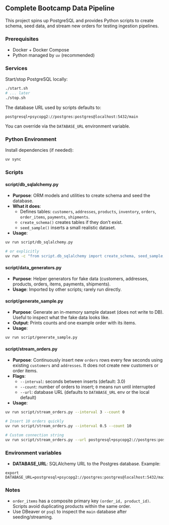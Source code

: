 ## Complete Bootcamp Data Pipeline

This project spins up PostgreSQL and provides Python scripts to create schema, seed data, and stream new orders for testing ingestion pipelines.

### Prerequisites
- Docker + Docker Compose
- Python managed by `uv` (recommended)

### Services
Start/stop PostgreSQL locally:
```bash
./start.sh
# ... later
./stop.sh
```

The database URL used by scripts defaults to:
```
postgresql+psycopg2://postgres:postgres@localhost:5432/main
```
You can override via the `DATABASE_URL` environment variable.

### Python Environment
Install dependencies (if needed):
```bash
uv sync
```

### Scripts

#### script/db_sqlalchemy.py
- **Purpose**: ORM models and utilities to create schema and seed the database.
- **What it does**:
  - Defines tables: `customers`, `addresses`, `products`, `inventory`, `orders`, `order_items`, `payments`, `shipments`.
  - `create_schema()` creates tables if they don’t exist.
  - `seed_sample()` inserts a small realistic dataset.
- **Usage**:
```bash
uv run script/db_sqlalchemy.py

# or explicitly
uv run -c "from script.db_sqlalchemy import create_schema, seed_sample; create_schema(); seed_sample()"
```

#### script/data_generators.py
- **Purpose**: Helper generators for fake data (customers, addresses, products, orders, items, payments, shipments).
- **Usage**: Imported by other scripts; rarely run directly.

#### script/generate_sample.py
- **Purpose**: Generate an in-memory sample dataset (does not write to DB). Useful to inspect what the fake data looks like.
- **Output**: Prints counts and one example order with its items.
- **Usage**:
```bash
uv run script/generate_sample.py
```

#### script/stream_orders.py
- **Purpose**: Continuously insert new `orders` rows every few seconds using existing `customers` and `addresses`. It does not create new customers or order items.
- **Flags**:
  - `--interval`: seconds between inserts (default: 3.0)
  - `--count`: number of orders to insert; `0` means run until interrupted
  - `--url`: database URL (defaults to `DATABASE_URL` env or the local default)
- **Usage**:
```bash
uv run script/stream_orders.py --interval 3 --count 0

# Insert 10 orders quickly
uv run script/stream_orders.py --interval 0.5 --count 10

# Custom connection string
uv run script/stream_orders.py --url postgresql+psycopg2://postgres:postgres@localhost:5432/main
```

### Environment variables
- **DATABASE_URL**: SQLAlchemy URL to the Postgres database. Example:
```
export DATABASE_URL=postgresql+psycopg2://postgres:postgres@localhost:5432/main
```

### Notes
- `order_items` has a composite primary key `(order_id, product_id)`. Scripts avoid duplicating products within the same order.
- Use DBeaver or `psql` to inspect the `main` database after seeding/streaming.

